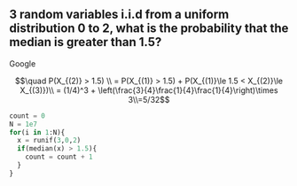 ## 3 random variables i.i.d from a uniform distribution 0 to 2, what is the probability that the median is greater than 1.5?

Google

$$\quad P(X_{(2)} > 1.5) \\ = P(X_{(1)} > 1.5) + P(X_{(1)}\le 1.5 < X_{(2)}\le X_{(3)})\\ = (1/4)^3 + \left(\frac{3}{4}\frac{1}{4}\frac{1}{4}\right)\times 3\\=5/32$$

```py
count = 0
N = 1e7
for(i in 1:N){
  x = runif(3,0,2)
  if(median(x) > 1.5){
    count = count + 1
  }
}
```



